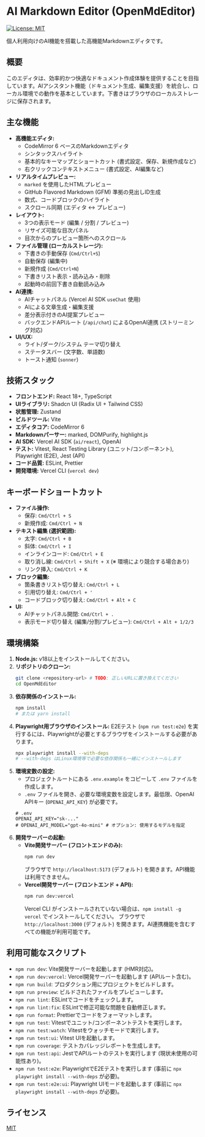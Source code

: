 # AI Markdown Editor (OpenMdEditor)

[![License: MIT](https://img.shields.io/badge/License-MIT-yellow.svg)](https://opensource.org/licenses/MIT)

個人利用向けのAI機能を搭載した高機能Markdownエディタです。

## 概要

このエディタは、効率的かつ快適なドキュメント作成体験を提供することを目指しています。AIアシスタント機能（ドキュメント生成、編集支援）を統合し、ローカル環境での動作を基本としています。下書きはブラウザのローカルストレージに保存されます。

## 主な機能

*   **高機能エディタ:**
    *   CodeMirror 6 ベースのMarkdownエディタ
    *   シンタックスハイライト
    *   基本的なキーマップとショートカット (書式設定、保存、新規作成など)
    *   右クリックコンテキストメニュー (書式設定、AI編集など)
*   **リアルタイムプレビュー:**
    *   `marked` を使用したHTMLプレビュー
    *   GitHub Flavored Markdown (GFM) 準拠の見出しID生成
    *   数式、コードブロックのハイライト
    *   スクロール同期 (エディタ ↔ プレビュー)
*   **レイアウト:**
    *   3つの表示モード (編集 / 分割 / プレビュー)
    *   リサイズ可能な目次パネル
    *   目次からのプレビュー箇所へのスクロール
*   **ファイル管理 (ローカルストレージ):**
    *   下書きの手動保存 (`Cmd/Ctrl+S`)
    *   自動保存 (編集中)
    *   新規作成 (`Cmd/Ctrl+N`)
    *   下書きリスト表示・読み込み・削除
    *   起動時の前回下書き自動読み込み
*   **AI連携:**
    *   AIチャットパネル (Vercel AI SDK `useChat` 使用)
    *   AIによる文章生成・編集支援
    *   差分表示付きのAI提案プレビュー
    *   バックエンドAPIルート (`/api/chat`) によるOpenAI連携 (ストリーミング対応)
*   **UI/UX:**
    *   ライト/ダーク/システム テーマ切り替え
    *   ステータスバー (文字数、単語数)
    *   トースト通知 (`sonner`)

## 技術スタック

*   **フロントエンド:** React 18+, TypeScript
*   **UIライブラリ:** Shadcn UI (Radix UI + Tailwind CSS)
*   **状態管理:** Zustand
*   **ビルドツール:** Vite
*   **エディタコア:** CodeMirror 6
*   **Markdownパーサー:** marked, DOMPurify, highlight.js
*   **AI SDK:** Vercel AI SDK (`ai/react`), OpenAI
*   **テスト:** Vitest, React Testing Library (ユニット/コンポーネント), Playwright (E2E), Jest (API)
*   **コード品質:** ESLint, Prettier
*   **開発環境:** Vercel CLI (`vercel dev`)

## キーボードショートカット

*   **ファイル操作:**
    *   保存: `Cmd/Ctrl + S`
    *   新規作成: `Cmd/Ctrl + N`
*   **テキスト編集 (選択範囲):**
    *   太字: `Cmd/Ctrl + B`
    *   斜体: `Cmd/Ctrl + I`
    *   インラインコード: `Cmd/Ctrl + E`
    *   取り消し線: `Cmd/Ctrl + Shift + X` (※ 環境により競合する場合あり)
    *   リンク挿入: `Cmd/Ctrl + K`
*   **ブロック編集:**
    *   箇条書きリスト切り替え: `Cmd/Ctrl + L`
    *   引用切り替え: `Cmd/Ctrl + '`
    *   コードブロック切り替え: `Cmd/Ctrl + Alt + C`
*   **UI:**
    *   AIチャットパネル開閉: `Cmd/Ctrl + .`
    *   表示モード切り替え (編集/分割/プレビュー): `Cmd/Ctrl + Alt + 1/2/3`

## 環境構築

1.  **Node.js:** v18以上をインストールしてください。
2.  **リポジトリのクローン:**
    ```bash
    git clone <repository-url> # TODO: 正しいURLに置き換えてください
    cd OpenMdEditor
    ```
3.  **依存関係のインストール:**
    ```bash
    npm install
    # または yarn install
    ```
4.  **Playwright用ブラウザのインストール:**
    E2Eテスト (`npm run test:e2e`) を実行するには、Playwrightが必要とするブラウザをインストールする必要があります。
    ```bash
    npx playwright install --with-deps
    # --with-deps はLinux環境等で必要な依存関係も一緒にインストールします
    ```
5.  **環境変数の設定:**
    *   プロジェクトルートにある `.env.example` をコピーして `.env` ファイルを作成します。
    *   `.env` ファイルを開き、必要な環境変数を設定します。最低限、OpenAI APIキー (`OPENAI_API_KEY`) が必要です。
    ```plaintext
    # .env
    OPENAI_API_KEY="sk-..."
    # OPENAI_API_MODEL="gpt-4o-mini" # オプション: 使用するモデルを指定
    ```
6.  **開発サーバーの起動:**
    *   **Vite開発サーバー (フロントエンドのみ):**
        ```bash
        npm run dev
        ```
        ブラウザで `http://localhost:5173` (デフォルト) を開きます。API機能は利用できません。
    *   **Vercel開発サーバー (フロントエンド + API):**
        ```bash
        npm run dev:vercel
        ```
        Vercel CLI がインストールされていない場合は、`npm install -g vercel` でインストールしてください。
        ブラウザで `http://localhost:3000` (デフォルト) を開きます。AI連携機能を含むすべての機能が利用可能です。

## 利用可能なスクリプト

*   `npm run dev`: Vite開発サーバーを起動します (HMR対応)。
*   `npm run dev:vercel`: Vercel開発サーバーを起動します (APIルート含む)。
*   `npm run build`: プロダクション用にプロジェクトをビルドします。
*   `npm run preview`: ビルドされたファイルをプレビューします。
*   `npm run lint`: ESLintでコードをチェックします。
*   `npm run lint:fix`: ESLintで修正可能な問題を自動修正します。
*   `npm run format`: Prettierでコードをフォーマットします。
*   `npm run test`: Vitestでユニット/コンポーネントテストを実行します。
*   `npm run test:watch`: Vitestをウォッチモードで実行します。
*   `npm run test:ui`: Vitest UIを起動します。
*   `npm run coverage`: テストカバレッジレポートを生成します。
*   `npm run test:api`: JestでAPIルートのテストを実行します (現状未使用の可能性あり)。
*   `npm run test:e2e`: PlaywrightでE2Eテストを実行します (事前に `npx playwright install --with-deps` が必要)。
*   `npm run test:e2e:ui`: Playwright UIモードを起動します (事前に `npx playwright install --with-deps` が必要)。

## ライセンス

[MIT](./LICENSE)

